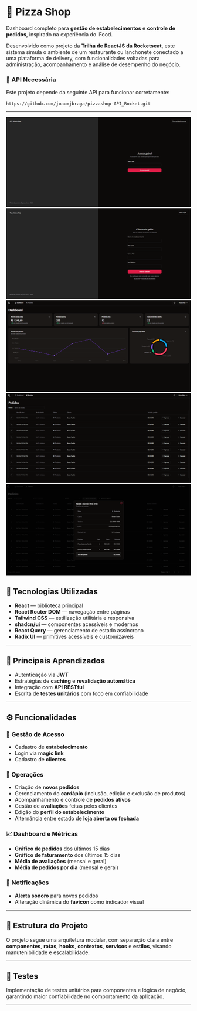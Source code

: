# 🍕 Pizza Shop

Dashboard completo para **gestão de estabelecimentos** e **controle de pedidos**, inspirado na experiência do iFood.

Desenvolvido como projeto da **Trilha de ReactJS da Rocketseat**, este sistema simula o ambiente de um restaurante ou lanchonete conectado a uma plataforma de delivery, com funcionalidades voltadas para administração, acompanhamento e análise de desempenho do negócio.

### 🔗 API Necessária
Este projeto depende da seguinte API para funcionar corretamente:

    https://github.com/joaomjbraga/pizzashop-API_Rocket.git

---
![Captura 1](.github/cap1.png)
![Captura 1](.github/cap2.png)
![Captura 1](.github/cap3.png)
![Captura 1](.github/cap4.png)
![Captura 1](.github/cap5.png)
## 🚀 Tecnologias Utilizadas

- **React** — biblioteca principal
- **React Router DOM** — navegação entre páginas
- **Tailwind CSS** — estilização utilitária e responsiva
- **shadcn/ui** — componentes acessíveis e modernos
- **React Query** — gerenciamento de estado assíncrono
- **Radix UI** — primitives acessíveis e customizáveis

---

## 🧠 Principais Aprendizados

- Autenticação via **JWT**
- Estratégias de **caching** e **revalidação automática**
- Integração com **API RESTful**
- Escrita de **testes unitários** com foco em confiabilidade

---

## ⚙️ Funcionalidades

### 🧾 Gestão de Acesso
- Cadastro de **estabelecimento**
- Login via **magic link**
- Cadastro de **clientes**

### 🍔 Operações
- Criação de **novos pedidos**
- Gerenciamento do **cardápio** (inclusão, edição e exclusão de produtos)
- Acompanhamento e controle de **pedidos ativos**
- Gestão de **avaliações** feitas pelos clientes
- Edição do **perfil do estabelecimento**
- Alternância entre estado de **loja aberta ou fechada**

### 📈 Dashboard e Métricas
- **Gráfico de pedidos** dos últimos 15 dias
- **Gráfico de faturamento** dos últimos 15 dias
- **Média de avaliações** (mensal e geral)
- **Média de pedidos por dia** (mensal e geral)

### 🔔 Notificações
- **Alerta sonoro** para novos pedidos
- Alteração dinâmica do **favicon** como indicador visual

---

## 📁 Estrutura do Projeto

O projeto segue uma arquitetura modular, com separação clara entre **componentes**, **rotas**, **hooks**, **contextos**, **serviços** e **estilos**, visando manutenibilidade e escalabilidade.

---

## 🧪 Testes

Implementação de testes unitários para componentes e lógica de negócio, garantindo maior confiabilidade no comportamento da aplicação.

---
